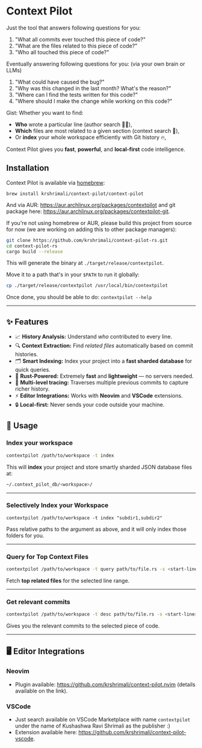 
# Context Pilot

Just the tool that answers following questions for you:

1. "What all commits ever touched this piece of code?"
2. "What are the files related to this piece of code?"
3. "Who all touched this piece of code?"

Eventually answering following questions for you: (via your own brain or LLMs)

1. "What could have caused the bug?"
2. "Why was this changed in the last month? What's the reason?"
3. "Where can I find the tests written for this code?"
4. "Where should I make the change while working on this code?"

Gist: Whether you want to find:
- **Who** wrote a particular line (author search 🧑‍💻),
- **Which** files are most related to a given section (context search 📄),
- Or **index** your whole workspace efficiently with Git history 🔥,

Context Pilot gives you **fast**, **powerful**, and **local-first** code intelligence.

## Installation

Context Pilot is available via [homebrew](https://github.com/krshrimali/homebrew-context-pilot):

```shell
brew install krshrimali/context-pilot/context-pilot
```


And via AUR: https://aur.archlinux.org/packages/contextpilot and git package
here: https://aur.archlinux.org/packages/contextpilot-git.

If you're not using homebrew or AUR, please build this project from source for now (we are working on adding this to other package managers):

```bash
git clone https://github.com/krshrimali/context-pilot-rs.git
cd context-pilot-rs
cargo build --release
```

This will generate the binary at `./target/release/contextpilot`.

Move it to a path that's in your `$PATH` to run it globally:

```bash
cp ./target/release/contextpilot /usr/local/bin/contextpilot
```

Once done, you should be able to do: `contextpilot --help`

---

## ✨ Features

- 📈 **History Analysis:** Understand *who* contributed to every line.
- 🔍 **Context Extraction:** Find *related files* automatically based on commit histories.
- 🗂️ **Smart Indexing:** Index your project into a **fast sharded database** for quick queries.
- 🚀 **Rust-Powered:** Extremely **fast** and **lightweight** — no servers needed.
- 🧠 **Multi-level tracing:** Traverses multiple previous commits to capture richer history.
- ⚡ **Editor Integrations:** Works with **Neovim** and **VSCode** extensions.
- 🔒 **Local-first:** Never sends your code outside your machine.

## 🚀 Usage

### Index your workspace

```bash
contextpilot /path/to/workspace -t index
```

This will **index** your project and store smartly sharded JSON database files at:

```bash
~/.context_pilot_db/<workspace>/
```

---

### Selectively Index your Workspace

```
contextpilot /path/to/workspace -t index "subdir1,subdir2"
```

Pass relative paths to the argument as above, and it will only index those
folders for you.

---

### Query for Top Context Files

```bash
contextpilot /path/to/workspace -t query path/to/file.rs -s <start-line> -e <end-line>
```

Fetch **top related files** for the selected line range.

---

### Get relevant commits

```bash
contextpilot /path/to/workspace -t desc path/to/file.rs -s <start-line> -e <end-line>
```

Gives you the relevant commits to the selected piece of code.

---

## 🖥️ Editor Integrations

### Neovim

- Plugin available: https://github.com/krshrimali/context-pilot.nvim (details available on the link).

### VSCode

- Just search available on VSCode Marketplace with name `contextpilot` under the name of Kushashwa Ravi Shrimali as the publisher :)
- Extension available here: https://github.com/krshrimali/context-pilot-vscode.
